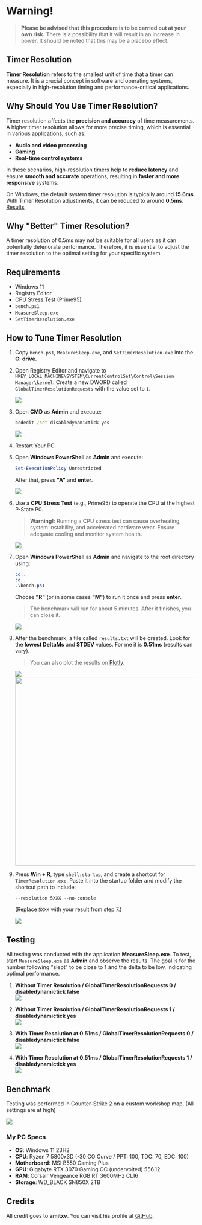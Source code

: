 
# Warning!
> **Please be advised that this procedure is to be carried out at your own risk.**
> There is a possibility that it will result in an increase in power.
> It should be noted that this may be a placebo effect.

## Timer Resolution

**Timer Resolution** refers to the smallest unit of time that a timer can measure. It is a crucial concept in software and operating systems, especially in high-resolution timing and performance-critical applications.

## Why Should You Use Timer Resolution?

Timer resolution affects the **precision and accuracy** of time measurements. A higher timer resolution allows for more precise timing, which is essential in various applications, such as:

- **Audio and video processing**
- **Gaming**
- **Real-time control systems**

In these scenarios, high-resolution timers help to **reduce latency** and ensure **smooth and accurate** operations, resulting in **faster and more responsive** systems.

On Windows, the default system timer resolution is typically around **15.6ms**. With Timer Resolution adjustments, it can be reduced to around **0.5ms**. [Results](https://github.com/plankeeee/BetterTimerResolution?tab=readme-ov-file#testing)

## Why "Better" Timer Resolution?

A timer resolution of 0.5ms may not be suitable for all users as it can potentially deteriorate performance. Therefore, it is essential to adjust the timer resolution to the optimal setting for your specific system.

## Requirements

- Windows 11
- Registry Editor
- CPU Stress Test (Prime95)
- `bench.ps1`
- `MeasureSleep.exe`
- `SetTimerResolution.exe`

## How to Tune Timer Resolution

1. Copy `bench.ps1`, `MeasureSleep.exe`, and `SetTimerResolution.exe` into the **C: drive**.

2. Open Registry Editor and navigate to `HKEY_LOCAL_MACHINE\SYSTEM\CurrentControlSet\Control\Session Manager\kernel`. Create a new DWORD called `GlobalTimerResolutionRequests` with the value set to `1`.

   ![](Images/2.png)

3. Open **CMD** as **Admin** and execute:  
   ```cmd
   bcdedit /set disabledynamictick yes
   ```

   ![](Images/8.png)

4. Restart Your PC

5. Open **Windows PowerShell** as **Admin** and execute:  
   ```powershell
   Set-ExecutionPolicy Unrestricted
   ```  
   After that, press **"A"** and **enter**.

   ![](Images/ps1.png)

6. Use a **CPU Stress Test** (e.g., Prime95) to operate the CPU at the highest P-State P0.  
   > **Warning!**: Running a CPU stress test can cause overheating, system instability, and accelerated hardware wear. Ensure adequate cooling and monitor system health.

   ![](Images/3.png)

7. Open **Windows PowerShell** as **Admin** and navigate to the root directory using:  
   ```powershell
   cd..
   cd..
   .\bench.ps1
   ```  
   Choose **"R"** (or in some cases **"M"**) to run it once and press **enter**.  
   > The benchmark will run for about 5 minutes. After it finishes, you can close it.

   ![](Images/4.png)

8. After the benchmark, a file called `results.txt` will be created. Look for the **lowest DeltaMs** and **STDEV** values. For me it is **0.51ms** (results can vary).  
   > You can also plot the results on [Plotly](https://chart-studio.plotly.com/create/#/).

   ![](Images/5.png)
   <img src="Images/6.png" width=500>

9. Press **Win + R**, type `shell:startup`, and create a shortcut for `TimerResolution.exe`. Paste it into the startup folder and modify the shortcut path to include:  
   ```
   --resolution 5XXX --no-console
   ```  
   (Replace `5XXX` with your result from step 7.)

   ![](Images/7.png)

## Testing

All testing was conducted with the application **MeasureSleep.exe**. To test, start `MeasureSleep.exe` as **Admin** and observe the results. The goal is for the number following "slept" to be close to **1** and the delta to be low, indicating optimal performance.

1. **Without Timer Resolution / GlobalTimerResolutionRequests 0 / disabledynamictick false**  
   ![](Images/test3.png)

2. **Without Timer Resolution / GlobalTimerResolutionRequests 1 / disabledynamictick yes**  
   ![](Images/test1.png)

3. **With Timer Resolution at 0.51ms / GlobalTimerResolutionRequests 0 / disabledynamictick false**  
   ![](Images/test4.png)

4. **With Timer Resolution at 0.51ms / GlobalTimerResolutionRequests 1 / disabledynamictick yes**  
   ![](Images/test2.png)

## Benchmark

Testing was performed in Counter-Strike 2 on a custom workshop map. (All settings are at high)

![](Images/cs2FPScomp.png)

### My PC Specs

- **OS**: Windows 11 23H2
- **CPU**: Ryzen 7 5800x3D (-30 CO Curve / PPT: 100, TDC: 70, EDC: 100)
- **Motherboard**: MSI B550 Gaming Plus
- **GPU**: Gigabyte RTX 3070 Gaming OC (undervolted) 556.12
- **RAM**: Corsair Vengeance RGB RT 3600MHz CL16
- **Storage**: WD_BLACK SN850X 2TB

## Credits

All credit goes to **amitxv**. You can visit his profile at [GitHub](https://github.com/amitxv).
